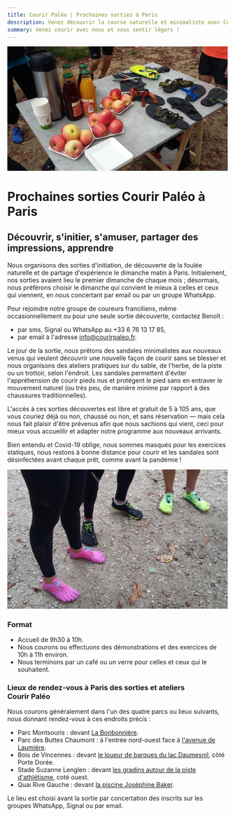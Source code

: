 ```yaml
---
title: Courir Paléo | Prochaines sorties à Paris
description: Venez découvrir la course naturelle et minimaliste avec Courir Paléo
summary: Venez courir avec nous et vous sentir légers !
---
```

![Courir Paleo](/assets/images/CourirPaleo_atelier_Bois-de-Vincennes_2017_table_1200px.jpg)
# Prochaines sorties Courir Paléo à Paris

## Découvrir, s'initier, s'amuser, partager des impressions, apprendre

Nous organisons des sorties d'initiation, de découverte de la foulée naturelle et de partage d'expérience le dimanche matin à Paris. Initialement, nos sorties avaient lieu le premier dimanche de chaque mois&nbsp;; désormais, nous préférons choisir le dimanche qui convient le mieux à celles et ceux qui viennent, en nous concertant par email ou par un groupe WhatsApp.

Pour rejoindre notre groupe de coureurs franciliens, même occasionnellement ou pour une seule sortie découverte, contactez Benoît&nbsp;:
- par sms, Signal ou WhatsApp au +33 6 76 13 17 85,
- par email à l'adresse <a href="mailto:info@courirpaleo.fr">info@courirpaleo.fr</a>.

Le jour de la sortie, nous prêtons des sandales minimalistes aux nouveaux venus qui veulent découvrir une nouvelle façon de courir sans se blesser et nous organisons des ateliers pratiques sur du sable, de l'herbe, de la piste ou un trottoir, selon l'endroit. Les sandales permettent d'éviter l'appréhension de courir pieds nus et protégent le pied sans en entraver le mouvement naturel (ou très peu, de manière minime par rapport à des chaussures traditionnelles).

L'accès à ces sorties découvertes est libre et gratuit de 5 à 105 ans, que vous couriez déjà ou non, chaussé ou non, et sans réservation&nbsp;&mdash;&nbsp;mais cela nous fait plaisir d'être prévenus afin que nous sachions qui vient, ceci pour mieux vous accueillir et adapter notre programme aux nouveaux arrivants.

Bien entendu et Covid-19 oblige, nous sommes masqués pour les exercices statiques, nous restons à bonne distance pour courir et les sandales sont désinfectées avant chaque prêt, comme avant la pandémie&nbsp;!

![Courir Paleo](/assets/images/CourirPaleo_atelier_Bois-de-Vincennes_2017_VFF2_1200px.jpg)
### Format
- Accueil de 9h30 à 10h.
- Nous courons ou effectuons des démonstrations et des exercices de 10h à 11h environ.
- Nous terminons par un café ou un verre pour celles et ceux qui le souhaitent.

### Lieux de rendez-vous à Paris des sorties et ateliers Courir&nbsp;Paléo
Nous courons généralement dans l'un des quatre parcs ou lieux suivants, nous donnant rendez-vous à ces endroits précis&nbsp;:
- Parc Montsouris&nbsp;: devant [La Bonbonnière](https://goo.gl/maps/RUvVHuyTAXZ8Kg8XA).
- Parc des Buttes Chaumont&nbsp;: à l'entrée nord-ouest face à [l'avenue de Laumière](https://maps.app.goo.gl/5ZjPmb7YCD3FWQcB7).
- Bois de Vincennes&nbsp;: devant [le loueur de barques du lac Daumesnil](https://goo.gl/maps/cTo9py5b5GwrV8KC9), côté Porte Dorée.
- Stade Suzanne Lenglen&nbsp;: devant [les gradins autour de la piste d'athlétisme](https://goo.gl/maps/dx16s8HVGmrYxbMb8), coté ouest.
- Quai Rive Gauche&nbsp;: devant [la piscine Joséphine Baker](https://g.page/PiscineJosephineBaker?share).

Le lieu est choisi avant la sortie par concertation des inscrits sur les groupes WhatsApp, Signal ou par email.
